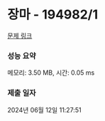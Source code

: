 # 장마 - 194982/1 

[문제 링크](https://level.goorm.io/exam/194982/%EC%9E%A5%EB%A7%88/quiz/1) 

### 성능 요약

메모리: 3.50 MB, 시간: 0.05 ms

### 제출 일자

2024년 06월 12일 11:27:51

